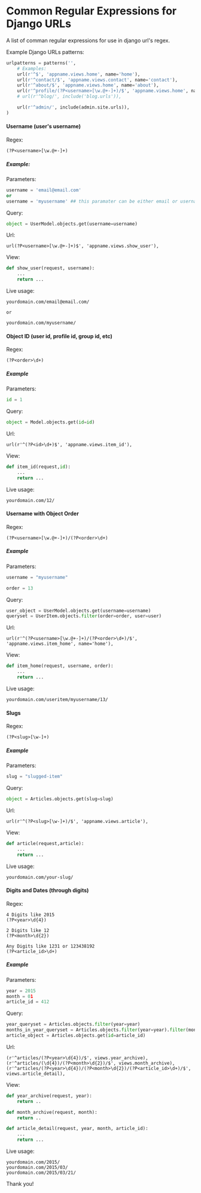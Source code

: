 Common Regular Expressions for Django URLs
==========================================

A list of comman regular expressions for use in django url's regex.


Example Django URLs patterns:

```python
urlpatterns = patterns('',
    # Examples:
    url(r'^$', 'appname.views.home', name='home'),
    url(r'^contact/$', 'appname.views.contact', name='contact'),
    url(r'^about/$', 'appname.views.home', name='about'),
    url(r'^profile/(?P<username>[\w.@+-]+)/$', 'appname.views.home', name='about'),
    # url(r'^blog/', include('blog.urls')),

    url(r'^admin/', include(admin.site.urls)),
)

```




#### Username (user's username)

Regex:

```
(?P<username>[\w.@+-]+)
```

##### Example:

Parameters:

```python
username = 'email@email.com' 
or 
username = 'myusername' ## this paramater can be either email or username fields
```

Query:

```python
object = UserModel.objects.get(username=username)
```

Url:

```
url(?P<username>[\w.@+-]+)$', 'appname.views.show_user'),
```

View:

```python
def show_user(request, username):
    ...
    return ...
```

Live usage:

```
yourdomain.com/email@email.com/

or

yourdomain.com/myusername/

```


#### Object ID (user id, profile id, group id, etc)
Regex:

```
(?P<order>\d+)
```

##### Example

Parameters:

```python
id = 1
```

Query:

```python
object = Model.objects.get(id=id)
```

Url:

```
url(r'^(?P<id>\d+)$', 'appname.views.item_id'),
```

View:

```python
def item_id(request,id):
    ...
    return ...
```

Live usage:

```
yourdomain.com/12/
```


#### Username with Object Order
Regex:
```
(?P<username>[\w.@+-]+)/(?P<order>\d+)
```

##### Example

Parameters: 
```python
username = "myusername"

order = 13
```

Query:

```python
user_object = UserModel.objects.get(username=username)
queryset = UserItem.objects.filter(order=order, user=user)
```

Url:

```
url(r'^(?P<username>[\w.@+-]+)/(?P<order>\d+)/$', 'appname.views.item_home', name='home'),
```

View:

```python
def item_home(request, username, order):
    ...
    return ...
```

Live usage:
```
yourdomain.com/useritem/myusername/13/
```



#### Slugs
Regex:
```
(?P<slug>[\w-]+)
```

##### Example

Parameters: 
```python
slug = "slugged-item"
```

Query:
```python
object = Articles.objects.get(slug=slug)
```

Url:
```
url(r'^(?P<slug>[\w-]+)/$', 'appname.views.article'),
```

View:
```python
def article(request,article):
    ...
    return ...
```

Live usage:
```
yourdomain.com/your-slug/
````


#### Digits and Dates (through digits)

Regex:

```
4 Digits like 2015
(?P<year>\d{4})

2 Digits like 12
(?P<month>\d{2})

Any Digits like 1231 or 123438192
(?P<article_id>\d+)
``` 

##### Example

Parameters: 
```python
year = 2015
month = 01
article_id = 412
```

Query:
```python
year_queryset = Articles.objects.filter(year=year)
months_in_year_queryset = Articles.objects.filter(year=year).filter(month=month)
article_object = Articles.objects.get(id=article_id)
```

Url:
```
(r'^articles/(?P<year>\d{4})/$', views.year_archive),
(r'^articles/(\d{4})/(?P<month>\d{2})/$', views.month_archive),
(r'^articles/(?P<year>\d{4})/(?P<month>\d{2})/(?P<article_id>\d+)/$', views.article_detail),
```

View:
```python
def year_archive(request, year):
    return ..

def month_archive(request, month):
    return ..

def article_detail(request, year, month, article_id):
    ...
    return ...
```

Live usage:

```
yourdomain.com/2015/
yourdomain.com/2015/03/
yourdomain.com/2015/03/21/
```
    


Thank you!
